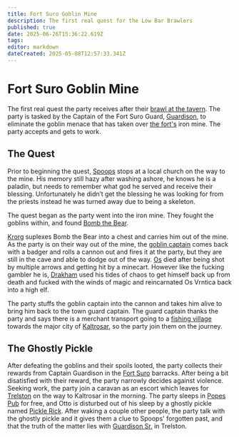 ```yaml
---
title: Fort Suro Goblin Mine
description: The first real quest for the Low Bar Brawlers
published: true
date: 2025-06-26T15:36:22.619Z
tags: 
editor: markdown
dateCreated: 2025-05-08T12:57:33.341Z
---
```


# Fort Suro Goblin Mine
The first real quest the party receives after their [brawl at the tavern](/Events/fort-suro-tavern-brawl). The party is tasked by the Captain of the Fort Suro Guard, [Guardison](/characters/captain-guardison), to eliminate the goblin menace that has taken over [the fort's](/locations/Mardun/Fort-Suro) iron mine. The party accepts and gets to work.

## The Quest
Prior to beginning the quest, [Spoops](/characters/spoops) stops at a local church on the way to the mine. His memory still hazy after washing ashore, he knows he is a paladin, but needs to remember what god he served and receive their blessing. Unfortunately he didn’t get the blessing he was looking for from the priests instead he was turned away due to being a skeleton.

The quest began as the party went into the iron mine. They fought the goblins within, and found [Bomb the Bear](/characters/Bomb-the-Bear). 

[Krorg](/characters/krorg) suplexes Bomb the Bear into a chest and carries him out of the mine. As the party is on their way out of the mine, the [goblin captain](/characters/goblin-captain) comes back with a badger and rolls a cannon out and fires it at the party, but they are still in the cave and able to dodge out of the way. [Os](/characters/os) died after being shot by multiple arrows and getting hit by a minecart. However like the fucking gambler he is, [Drakham](/characters/drakham) used his tides of chaos to get himself back up from death and fucked with the winds of magic and reincarnated Os Vrntica back into a high elf.



The party stuffs the goblin captain into the cannon and takes him alive to bring him back to the town guard captain. The guard captain thanks the party and says there is a merchant transport going to a [fishing village](/locations/Mardun/Trelston) towards the major city of [Kaltrosar](/locations/Mardun/Kaltrosar), so the party join them on the journey.


## The Ghostly Pickle
After defeating the goblins and their spoils looted, the party collects their rewards from Captain Guardison in the [Fort Suro](/locations/Mardun/Fort-Suro) barracks. After being a bit disatisfied with their reward, the party narrowly decides against violence. Seeking work, the party join a caravan as an escort which leaves for [Trelston](/locations/Mardun/Trelston) on the way to Kaltrosar in the morning. The party sleeps in [Popes Pub](/locations/Mardun/popes-pub) for free, and Otto is disturbed out of his sleep by a ghostly pickle named [Pickle Rick](/characters/pickle-rick). After waking a couple other people, the party talk with the ghostly pickle and it gives them a clue to Spoops' forgotten past, and that the truth of the matter lies with [Guardison Sr.](/characters/guardison-senior) in Trelston.


